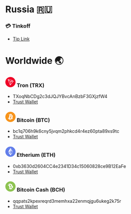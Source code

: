 [tinkoff-link]: https://www.tinkoff.ru/cf/5E5nOpqUFcF

[trx]: https://github.com/Ddarkbooked/crypto/blob/main/icons/trx.png "Tron (TRX)"
[trx-tw]: https://link.trustwallet.com/send?address=TXoqNbCDg2c3dJQJYBvcAnBzbF3GXjzfW4&asset=c195

[btc]: https://github.com/Ddarkbooked/crypto/blob/main/icons/btc.png "Bitcoin (BTC)"
[btc-tw]: https://link.trustwallet.com/send?address=bc1q706h9k6cny5jvqm2phkcd4r4ez60pta89xs9tc&asset=c0

[eth]: https://github.com/Ddarkbooked/crypto/blob/main/icons/eth.png "Etherium (ETH)"
[eth-tw]: https://link.trustwallet.com/send?address=0xb3630d2604CC4e2341D34c15060828ce9B12EaFe&asset=c60

[bch]: https://github.com/Ddarkbooked/crypto/blob/main/icons/bch.png "Bitcoin Cash (BCH)"
[bch-tw]: https://link.trustwallet.com/send?address=qqpats2kpexreqrd3memhxa22enmqjgu6ukeg2k75r&asset=c145

# Russia 🇷🇺
### 💳 Tinkoff
* [Tip Link][tinkoff-link]

# Worldwide 🌏
### ![trx] Tron (TRX)
* TXoqNbCDg2c3dJQJYBvcAnBzbF3GXjzfW4
* [Trust Wallet][trx-tw]

### ![btc] Bitcoin (BTC)
* bc1q706h9k6cny5jvqm2phkcd4r4ez60pta89xs9tc
* [Trust Wallet][btc-tw]

### ![eth] Etherium (ETH)
* 0xb3630d2604CC4e2341D34c15060828ce9B12EaFe
* [Trust Wallet][eth-tw]

### ![bch] Bitcoin Cash (BCH)
* qqpats2kpexreqrd3memhxa22enmqjgu6ukeg2k75r
* [Trust Wallet][bch-tw]


